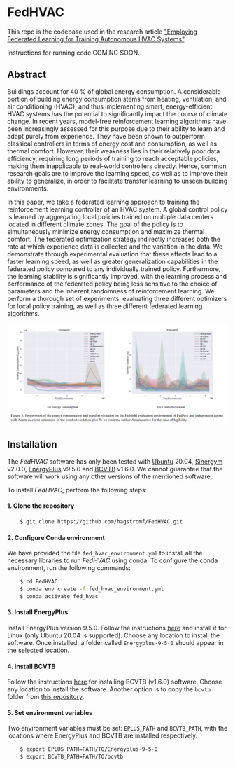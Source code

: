 # FedHVAC

This repo is the codebase used in the research article ["Employing Federated Learning for Training Autonomous HVAC Systems"](https://arxiv.org/abs/2405.00389). 

Instructions for running code COMING SOON.

## Abstract

Buildings account for 40 \% of global energy consumption. A considerable portion of building energy consumption stems from heating, ventilation, and air conditioning (HVAC), and thus implementing smart, energy-efficient HVAC systems has the potential to significantly impact the course of climate change. In recent years, model-free reinforcement learning algorithms have been increasingly assessed for this purpose due to their ability to learn and adapt purely from experience. They have been shown to outperform classical controllers in terms of energy cost and consumption, as well as thermal comfort. However, their weakness lies in their relatively poor data efficiency, requiring long periods of training to reach acceptable policies, making them inapplicable to real-world controllers directly. Hence, common research goals are to improve the learning speed, as well as to improve their ability to generalize, in order to facilitate transfer learning to unseen building environments.

In this paper, we take a federated learning approach to training the reinforcement learning controller of an HVAC system. A global control policy is learned by aggregating local policies trained on multiple data centers located in different climate zones. The goal of the policy is to simultaneously minimize energy consumption and maximize thermal comfort. The federated optimization strategy indirectly increases both the rate at which experience data is collected and the variation in the data. We demonstrate through experimental evaluation that these effects lead to a faster learning speed, as well as greater generalization capabilities in the federated policy compared to any individually trained policy. Furthermore, the learning stability is significantly improved, with the learning process and performance of the federated policy being less sensitive to the choice of parameters and the inherent randomness of reinforcement learning. We perform a thorough set of experiments, evaluating three different optimizers for local policy training, as well as three different federated learning algorithms.

![](./teaser.png)

## Installation

The *FedHVAC* software has only been tested with [Ubuntu](https://ubuntu.com/) 20.04, [Sinergym](https://github.com/ugr-sail/sinergym/tree/main) v2.0.0, 
[EnergyPlus](https://energyplus.net) v9.5.0 and [BCVTB](https://simulationresearch.lbl.gov/bcvtb/) v1.6.0. We cannot guarantee that
the software will work using any other versions of the mentioned software. 

To install *FedHVAC*, perform the following steps:

#### 1. Clone the repository

```sh
    $ git clone https://github.com/hagstromf/FedHVAC.git
```

#### 2. Configure Conda environment

We have provided the file `fed_hvac_environment.yml` to install all the necessary libraries to run *FedHVAC* using conda. 
To configure the conda environment, run the following commands:

```sh
    $ cd FedHVAC
    $ conda env create -f fed_hvac_environment.yml
    $ conda activate fed_hvac
```

#### 3. Install EnergyPlus

Install EnergyPlus version 9.5.0. Follow the instructions [here](https://energyplus.net/downloads) and
install it for Linux (only Ubuntu 20.04 is supported). Choose any location to install the software. 
Once installed, a folder called `Energyplus-9-5-0` should appear in the selected location.

#### 4. Install BCVTB 

Follow the instructions [here](https://simulationresearch.lbl.gov/bcvtb/Download) for
installing BCVTB (v1.6.0) software. Choose any location to install the software. 
Another option is to copy the `bcvtb` folder from [this repository](https://github.com/zhangzhizza/Gym-Eplus/tree/master/eplus_env/envs).

#### 5. Set environment variables

Two environment variables must be set: `EPLUS_PATH` and
`BCVTB_PATH`, with the locations where EnergyPlus and BCVTB are
installed respectively.

```sh
    $ export EPLUS_PATH=PATH/TO/Energyplus-9-5-0
    $ export BCVTB_PATH=PATH/TO/bcvtb
```
